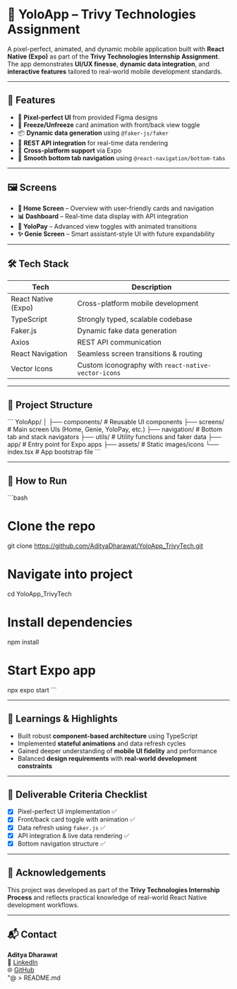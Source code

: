 # 🚀 YoloApp – Trivy Technologies Assignment

A pixel-perfect, animated, and dynamic mobile application built with **React Native (Expo)** as part of the **Trivy Technologies Internship Assignment**. The app demonstrates **UI/UX finesse**, **dynamic data integration**, and **interactive features** tailored to real-world mobile development standards.

---

## 🧩 Features

- 🎨 **Pixel-perfect UI** from provided Figma designs  
- 🔄 **Freeze/Unfreeze** card animation with front/back view toggle  
- 📦 **Dynamic data generation** using `@faker-js/faker`  
- 🔗 **REST API integration** for real-time data rendering  
- 📱 **Cross-platform support** via Expo  
- 🧭 **Smooth bottom tab navigation** using `@react-navigation/bottom-tabs`  

---

## 🖼️ Screens

- **🔐 Home Screen** – Overview with user-friendly cards and navigation  
- **📊 Dashboard** – Real-time data display with API integration  
- **🧠 YoloPay** – Advanced view toggles with animated transitions  
- **✨ Genie Screen** – Smart assistant-style UI with future expandability  

---

## 🛠️ Tech Stack

| Tech                 | Description                                  |
|----------------------|----------------------------------------------|
| React Native (Expo)  | Cross-platform mobile development            |
| TypeScript           | Strongly typed, scalable codebase            |
| Faker.js             | Dynamic fake data generation                 |
| Axios                | REST API communication                       |
| React Navigation     | Seamless screen transitions & routing        |
| Vector Icons         | Custom iconography with `react-native-vector-icons` |

---

## 📁 Project Structure

\`\`\`
YoloApp/
│
├── components/        # Reusable UI components
├── screens/           # Main screen UIs (Home, Genie, YoloPay, etc.)
├── navigation/        # Bottom tab and stack navigators
├── utils/             # Utility functions and faker data
├── app/               # Entry point for Expo apps
├── assets/            # Static images/icons
└── index.tsx          # App bootstrap file
\`\`\`

---

## 🧪 How to Run

\`\`\`bash
# Clone the repo
git clone https://github.com/AdityaDharawat/YoloApp_TrivyTech.git

# Navigate into project
cd YoloApp_TrivyTech

# Install dependencies
npm install

# Start Expo app
npx expo start
\`\`\`

---

## 🧠 Learnings & Highlights

- Built robust **component-based architecture** using TypeScript  
- Implemented **stateful animations** and data refresh cycles  
- Gained deeper understanding of **mobile UI fidelity** and performance  
- Balanced **design requirements** with **real-world development constraints**  

---

## 🏁 Deliverable Criteria Checklist

- [x] Pixel-perfect UI implementation ✅  
- [x] Front/back card toggle with animation ✅  
- [x] Data refresh using `faker.js` ✅  
- [x] API integration & live data rendering ✅  
- [x] Bottom navigation structure ✅  

---

## 🙌 Acknowledgements

This project was developed as part of the **Trivy Technologies Internship Process** and reflects practical knowledge of real-world React Native development workflows.

---

## 📬 Contact

**Aditya Dharawat**  
📧 [LinkedIn](https://linkedin.com/in/adityadharawat)  
🌐 [GitHub](https://github.com/AdityaDharawat)  
"@ > README.md
